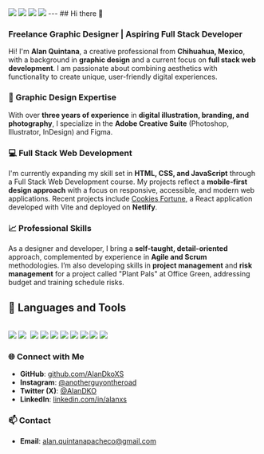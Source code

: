 <img href="https://alanquintana.netlify.app/" src="https://img.shields.io/badge/website-000000?style=for-the-badge&logo=About.me&logoColor=white" />
<img href="https://www.linkedin.com/in/alanxs/" src="https://img.shields.io/badge/LinkedIn-0077B5?style=for-the-badge&logo=linkedin&logoColor=white" />
<img href="https://x.com/AlanDKO" src="https://img.shields.io/badge/X-000000?style=for-the-badge&logo=x&logoColor=white" />
<img href="https://www.instagram.com/anotherguyontheroad/" src="https://img.shields.io/badge/Instagram-E4405F?style=for-the-badge&logo=instagram&logoColor=white" />
---
## Hi there 👋

### Freelance Graphic Designer | Aspiring Full Stack Developer

Hi! I'm **Alan Quintana**, a creative professional from **Chihuahua, Mexico**, with a background in **graphic design** and a current focus on **full stack web development**. I am passionate about combining aesthetics with functionality to create unique, user-friendly digital experiences.

### 🎨 Graphic Design Expertise
With over **three years of experience** in **digital illustration, branding, and photography**, I specialize in the **Adobe Creative Suite** (Photoshop, Illustrator, InDesign) and Figma.

### 💻 Full Stack Web Development
I'm currently expanding my skill set in **HTML, CSS, and JavaScript** through a Full Stack Web Development course. My projects reflect a **mobile-first design approach** with a focus on responsive, accessible, and modern web applications. Recent projects include [Cookies Fortune](https://github.com/AlanDkoXS/personalWebpage/tree/main), a React application developed with Vite and deployed on **Netlify**.

### 📈 Professional Skills
As a designer and developer, I bring a **self-taught, detail-oriented** approach, complemented by experience in **Agile and Scrum** methodologies. I’m also developing skills in **project management** and **risk management** for a project called "Plant Pals" at Office Green, addressing budget and training schedule risks.

## 💼 Languages and Tools

<br />
<div>
<img src="https://img.shields.io/badge/-javascript-F7DF1E?&style=for-the-badge&logo=javascript&logoColor=black" />
<img src="https://img.shields.io/badge/-ReactJS-grey?&style=for-the-badge&logo=react&logoColor=61DAFB" />
<img scr="https://img.shields.io/badge/Next-black?style=for-the-badge&logo=next.js&logoColor=white" />
<img src="https://img.shields.io/badge/HTML5-E34F26?style=for-the-badge&logo=html5&logoColor=white" />
<img src="https://img.shields.io/badge/-css3-1572B6?&style=for-the-badge&logo=css3&logoColor=white" />
<img src="https://img.shields.io/badge/Tailwind-38B2AC?style=for-the-badge&logo=tailwind-css&logoColor=white" />
<img src="https://img.shields.io/badge/-VSCode-007ACC?&style=for-the-badge&logo=visual-studio-code&logoColor=white" />
<img src="https://img.shields.io/badge/-Git-F05032?&style=for-the-badge&logo=git&logoColor=white" /> 
<img src="https://img.shields.io/badge/github-%23121011.svg?style=for-the-badge&logo=github&logoColor=white" />
<img src="https://img.shields.io/badge/figma-%23F24E1E.svg?style=for-the-badge&logo=figma&logoColor=white" />
<img src="https://img.shields.io/badge/Adobe%20after%20affects-CF96FD?style=for-the-badge&logo=Adobe%20after%20effects&logoColor=white" />
  </div>

### 🌐 Connect with Me
- **GitHub**: [github.com/AlanDkoXS](https://github.com/AlanDkoXS)
- **Instagram**: [@anotherguyontheroad](https://www.instagram.com/anotherguyontheroad/)
- **Twitter (X)**: [@AlanDKO](https://x.com/AlanDKO)
- **LinkedIn**: [linkedin.com/in/alanxs](https://www.linkedin.com/in/alanxs/)

### 📫 Contact
- **Email**: [alan.quintanapacheco@gmail.com](mailto:alan.quintanapacheco@gmail.com)
